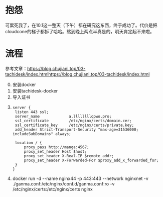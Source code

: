 # 抱怨
可累死我了，在10.1这一整天（下午）都在研究这东西，终于成功了。代价是把cloudcone的梯子都拆了哈哈。熬到晚上两点半真是的，明天肯定起不来啦。
# 流程
参考文章：https://blog.chujiani.top/03-tachidesk/index.htmlhttps://blog.chujiani.top/03-tachidesk/index.html

0. 安装docker
1. 安装tachidesk-docker
2. 导入证书
3.     server {
        listen 443 ssl;
        server_name             a.llllllllqpwo.pro; 
        ssl_certificate         /etc/nginx/certs/domain.cer;
        ssl_certificate_key     /etc/nginx/certs/private.key;
        add_header Strict-Transport-Security "max-age=31536000; includeSubDomains" always;

        location / {
            proxy_pass http://manga:4567;
            proxy_set_header Host $host;
            proxy_set_header X-Real-IP $remote_addr;
            proxy_set_header X-Forwarded-For $proxy_add_x_forwarded_for;
        }
       }

4. docker run -d --name nginx44 -p 443:443 --network nginxnet -v ./ganma.conf:/etc/nginx/conf.d/ganma.conf:ro -v /etc/nginx/certs:/etc/nginx/certs nginx